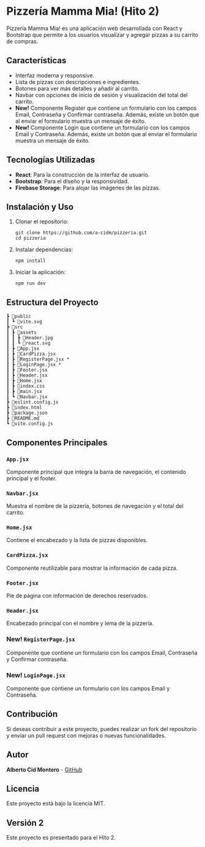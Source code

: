 # Pizzería Mamma Mia! (Hito 2)

Pizzería Mamma Mia! es una aplicación web desarrollada con React y Bootstrap que permite a los usuarios visualizar y agregar pizzas a su carrito de compras.

## Características

-   Interfaz moderna y responsive.
-   Lista de pizzas con descripciones e ingredientes.
-   Botones para ver más detalles y añadir al carrito.
-   Navbar con opciones de inicio de sesión y visualización del total del carrito.
-   **New!** Componente Register que contiene un formulario con los campos Email, Contraseña y Confirmar contraseña. Además, existe un botón que al enviar el formulario muestra un mensaje de éxito.
-   **New!** Componente Login que contiene un formulario con los campos Email y Contraseña. Además, existe un botón que al enviar el formulario muestra un mensaje de éxito.

## Tecnologías Utilizadas

-   **React**: Para la construcción de la interfaz de usuario.
-   **Bootstrap**: Para el diseño y la responsividad.
-   **Firebase Storage**: Para alojar las imágenes de las pizzas.

## Instalación y Uso

1.  Clonar el repositorio:

    ```
    git clone https://github.com/a-cidm/pizzeria.git
    cd pizzeria
    ```

2.  Instalar dependencias:

    ```
    npm install
    ```

3.  Iniciar la aplicación:

    ```
    npm run dev
    ```

## Estructura del Proyecto

```
┣ 📂public
┃ ┗ 📜vite.svg
┣ 📂src
┃ ┣ 📂assets
┃ ┃ ┣ 📜Header.jpg
┃ ┃ ┗ 📜react.svg
┃ ┣ 📜App.jsx
┃ ┣ 📜CardPizza.jsx
┃ ┣ 📜RegisterPage.jsx *
┃ ┣ 📜LoginPage.jsx *
┃ ┣ 📜Footer.jsx
┃ ┣ 📜Header.jsx
┃ ┣ 📜Home.jsx
┃ ┣ 📜index.css
┃ ┣ 📜main.jsx
┃ ┗ 📜Navbar.jsx
┣ 📜eslint.config.js
┣ 📜index.html
┣ 📜package.json
┣ 📜README.md
┗ 📜vite.config.js
```

## Componentes Principales

### `App.jsx`

Componente principal que integra la barra de navegación, el contenido principal y el footer.

### `Navbar.jsx`

Muestra el nombre de la pizzería, botones de navegación y el total del carrito.

### `Home.jsx`

Contiene el encabezado y la lista de pizzas disponibles.

### `CardPizza.jsx`

Componente reutilizable para mostrar la información de cada pizza.

### `Footer.jsx`

Pie de página con información de derechos reservados.

### `Header.jsx`

Encabezado principal con el nombre y lema de la pizzería.

### **New!** `RegisterPage.jsx`

Componente que contiene un formulario con los campos Email, Contraseña y Confirmar contraseña.

### **New!** `LoginPage.jsx`

Componente que contiene un formulario con los campos Email y Contraseña.

## Contribución

Si deseas contribuir a este proyecto, puedes realizar un fork del repositorio y enviar un pull request con mejoras o nuevas funcionalidades.

## Autor

**Alberto Cid Montero** - [GitHub](https://github.com/a-cidm)

## Licencia

Este proyecto está bajo la licencia MIT.

## Versión 2

Este proyecto es presentado para el Hito 2.